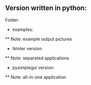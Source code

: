 
Version written in python:
--------------------------

Folder: 

* examples: 

** Note: example output pictures

* tkinter version:

** Note: separeted applications

* pysimplegui version:

** Note: all-in-one application



